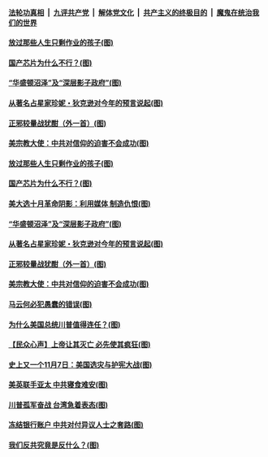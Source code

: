 ####  [法轮功真相](../../../../basic/blob/master/README.md?t=11231331) &nbsp;|&nbsp; [九评共产党](../../../../9ping.md/blob/master/README.md?t=11231331) &nbsp;|&nbsp; [解体党文化](../../../../jtdwh.md/blob/master/README.md?t=11231331)  &nbsp;|&nbsp; [共产主义的终极目的](../../../../gczydzjmd.md/blob/master/README.md?t=11231331) &nbsp;|&nbsp; [魔鬼在统治我们的世界](../../../../mgztzwmdsj.md/blob/master/README.md?t=11231331) 

#### [放过那些人生只剩作业的孩子(图)](../pages/p4/953459.md?t=11231331) 

#### [国产芯片为什么不行？(图)](../pages/p4/953458.md?t=11231331) 

#### [“华盛顿沼泽”及“深层影子政府”(图)](../pages/p4/953463.md?t=11231331) 

#### [从著名占星家珍妮・狄克逊对今年的预言说起(图)](../pages/p4/953460.md?t=11231331) 

#### [正邪较量战犹酣（外一首）(图)](../pages/p4/953422.md?t=11231331) 

#### [美宗教大使：中共对信仰的迫害不会成功(图)](../pages/p4/953359.md?t=11231331) 


#### [放过那些人生只剩作业的孩子(图)](../pages/p4/953459.md?t=11231331) 

#### [国产芯片为什么不行？(图)](../pages/p4/953458.md?t=11231331) 

#### [美大选十月革命阴影：利用媒体 制造仇恨(图)](../pages/p4/953457.md?t=11231331) 

#### [“华盛顿沼泽”及“深层影子政府”(图)](../pages/p4/953463.md?t=11231331) 

#### [从著名占星家珍妮・狄克逊对今年的预言说起(图)](../pages/p4/953460.md?t=11231331) 


#### [正邪较量战犹酣（外一首）(图)](../pages/p4/953422.md?t=11231331) 


#### [美宗教大使：中共对信仰的迫害不会成功(图)](../pages/p4/953359.md?t=11231331) 

#### [马云何必犯愚蠢的错误(图)](../pages/p4/953381.md?t=11231331) 

#### [为什么美国总统川普值得连任？(图)](../pages/p4/953337.md?t=11231331) 

#### [【民众心声】上帝让其灭亡 必先使其疯狂(图)](../pages/p4/952410.md?t=11231331) 

#### [史上又一个11月7日：美国选灾与护宪大战(图)](../pages/p4/953342.md?t=11231331) 

#### [美英联手亚太 中共寝食难安(图)](../pages/p4/953378.md?t=11231331) 

#### [川普孤军奋战 台湾急着表态(图)](../pages/p4/953340.md?t=11231331) 



#### [冻结银行账户 中共对付异议人士之套路(图)](../pages/p4/953286.md?t=11231331) 

#### [我们反共究竟是反什么？(图)](../pages/p4/953281.md?t=11231331) 

